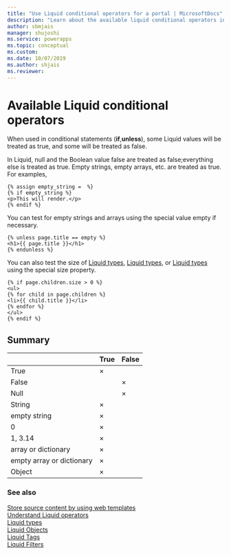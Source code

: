 ```yaml
---
title: "Use Liquid conditional operators for a portal | MicrosoftDocs"
description: "Learn about the available liquid conditional operators in a portal."
author: sbmjais
manager: shujoshi
ms.service: powerapps
ms.topic: conceptual
ms.custom: 
ms.date: 10/07/2019
ms.author: shjais
ms.reviewer:
---
```


# Available Liquid conditional operators

When used in conditional statements (**if**,**unless**), some Liquid values will be treated as true, and some will be treated as false.

In Liquid, null and the Boolean value false are treated as false;everything else is treated as true. Empty strings, empty arrays, etc. are treated as true. For examples,

```
{% assign empty_string =  %}
{% if empty_string %}
<p>This will render.</p>
{% endif %}
```
You can test for empty strings and arrays using the special value empty if necessary.

```
{% unless page.title == empty %}
<h1>{{ page.title }}</h1>
{% endunless %}
```
You can also test the size of [Liquid types](liquid-types.md), [Liquid types](liquid-types.md), or [Liquid types](liquid-types.md) using the special size property.

```
{% if page.children.size > 0 %}
<ul>
{% for child in page.children %}
<li>{{ child.title }}</li>
{% endfor %}
</ul>
{% endif %}
```

## Summary

|                           | True | False |
|---------------------------|------|-------|
| True                      | ×    |       |
| False                     |      | ×     |
| Null                      |      | ×     |
| String                    | ×    |       |
| empty string              | ×    |       |
| 0                         | ×    |       |
| 1, 3.14                   | ×    |       |
| array or dictionary       | ×    |       |
| empty array or dictionary | ×    |       |
| Object                    | ×    |       |

### See also

[Store source content by using web templates](store-content-web-templates.md)  
[Understand Liquid operators](liquid-operators.md)  
[Liquid types](liquid-types.md)  
[Liquid Objects](liquid-objects.md)  
[Liquid Tags](liquid-tags.md)  
[Liquid Filters](liquid-filters.md)  
